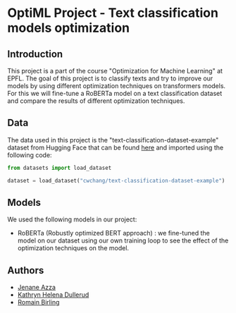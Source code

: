 # OptiML Project - Text classification models optimization

## Introduction
This project is a part of the course "Optimization for Machine Learning" at EPFL.
The goal of this project is to classify texts and try to improve our models by using different optimization techniques on transformers models.
For this we will fine-tune a RoBERTa model on a text classification dataset and compare the results of different optimization techniques.

## Data
The data used in this project is the "text-classification-dataset-example" dataset from Hugging Face that can be found [here](https://huggingface.co/datasets/cwchang/text-classification-dataset-example) and imported using the following code:

```python
from datasets import load_dataset

dataset = load_dataset("cwchang/text-classification-dataset-example")
```

## Models
We used the following models in our project:
- RoBERTa (Robustly optimized BERT approach) : we fine-tuned the model on our dataset using our own training loop to see the effect of the optimization techniques on the model.

## Authors
- [Jenane Azza](https://github.com/jenaneAzza)
- [Kathryn Helena Dullerud](https://github.com/kdullerud)
- [Romain Birling](https://github.com/rombirli)
